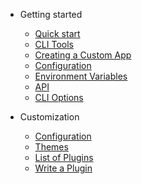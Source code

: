- Getting started

  - [Quick start](quickstart.md)
  - [CLI Tools](cli-tools.md)
  - [Creating a Custom App](creating-a-custom-app.md)
  - [Configuration](configuration.md)
  - [Environment Variables](environment-variables.md)
  - [API](api.md)
  - [CLI Options](cli-options.md)

- Customization

  - [Configuration](configuration.md)
  - [Themes](themes.md)
  - [List of Plugins](plugins.md)
  - [Write a Plugin](write-a-plugin.md)
